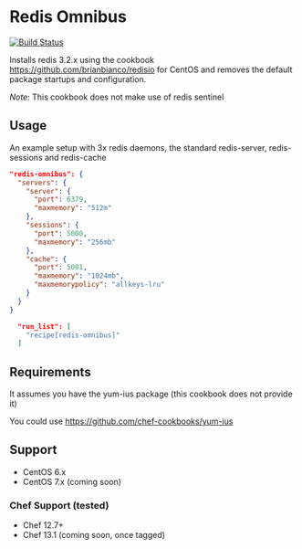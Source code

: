 # Redis Omnibus

[![Build Status](https://travis-ci.org/usemarkup/chef-redis.svg?branch=master)](https://travis-ci.org/usemarkup/chef-redis)

Installs redis 3.2.x using the cookbook https://github.com/brianbianco/redisio for CentOS and removes the default
package startups and configuration.

*Note*: This cookbook does not make use of redis sentinel

## Usage

An example setup with 3x redis daemons, the standard redis-server, redis-sessions and redis-cache

```json
"redis-omnibus": {
  "servers": {
    "server": {
      "port": 6379,
      "maxmemory": "512m"
    },
    "sessions": {
      "port": 5000,
      "maxmemory": "256mb"
    },
    "cache": {
      "port": 5001,
      "maxmemory": "1024mb",
      "maxmemorypolicy": "allkeys-lru"
    }
  }
}

```

```json
  "run_list": [
    "recipe[redis-omnibus]"
  ]
```

## Requirements

It assumes you have the yum-ius package (this cookbook does not provide it)

You could use https://github.com/chef-cookbooks/yum-ius

## Support

- CentOS 6.x
- CentOS 7.x (coming soon)

### Chef Support (tested)

- Chef 12.7+
- Chef 13.1 (coming soon, once tagged)
